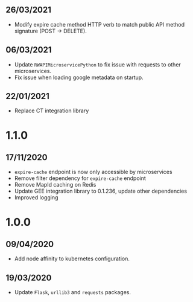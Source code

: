 ## 26/03/2021

- Modify expire cache method HTTP verb to match public API method signature (POST -> DELETE).

## 06/03/2021

- Update `RWAPIMicroservicePython` to fix issue with requests to other microservices.
- Fix issue when loading google metadata on startup.

## 22/01/2021

- Replace CT integration library

# 1.1.0

## 17/11/2020

- `expire-cache` endpoint is now only accessible by microservices
- Remove filter dependency for `expire-cache` endpoint
- Remove MapId caching on Redis
- Update GEE integration library to 0.1.236, update other dependencies
- Improved logging 


# 1.0.0

## 09/04/2020

- Add node affinity to kubernetes configuration.

## 19/03/2020

- Update `Flask`, `urllib3` and `requests` packages.
